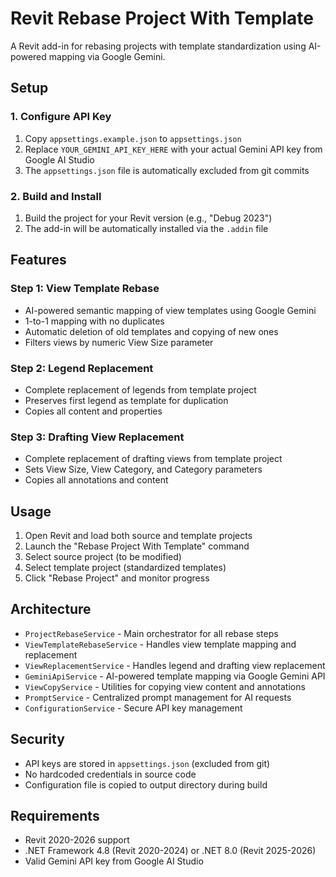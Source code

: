 # Revit Rebase Project With Template

A Revit add-in for rebasing projects with template standardization using AI-powered mapping via Google Gemini.

## Setup

### 1. Configure API Key

1. Copy `appsettings.example.json` to `appsettings.json`
2. Replace `YOUR_GEMINI_API_KEY_HERE` with your actual Gemini API key from Google AI Studio
3. The `appsettings.json` file is automatically excluded from git commits

### 2. Build and Install

1. Build the project for your Revit version (e.g., "Debug 2023")
2. The add-in will be automatically installed via the `.addin` file

## Features

### Step 1: View Template Rebase
- AI-powered semantic mapping of view templates using Google Gemini
- 1-to-1 mapping with no duplicates
- Automatic deletion of old templates and copying of new ones
- Filters views by numeric View Size parameter

### Step 2: Legend Replacement
- Complete replacement of legends from template project
- Preserves first legend as template for duplication
- Copies all content and properties

### Step 3: Drafting View Replacement
- Complete replacement of drafting views from template project
- Sets View Size, View Category, and Category parameters
- Copies all annotations and content

## Usage

1. Open Revit and load both source and template projects
2. Launch the "Rebase Project With Template" command
3. Select source project (to be modified)
4. Select template project (standardized templates)
5. Click "Rebase Project" and monitor progress

## Architecture

- `ProjectRebaseService` - Main orchestrator for all rebase steps
- `ViewTemplateRebaseService` - Handles view template mapping and replacement
- `ViewReplacementService` - Handles legend and drafting view replacement
- `GeminiApiService` - AI-powered template mapping via Google Gemini API
- `ViewCopyService` - Utilities for copying view content and annotations
- `PromptService` - Centralized prompt management for AI requests
- `ConfigurationService` - Secure API key management

## Security

- API keys are stored in `appsettings.json` (excluded from git)
- No hardcoded credentials in source code
- Configuration file is copied to output directory during build

## Requirements

- Revit 2020-2026 support
- .NET Framework 4.8 (Revit 2020-2024) or .NET 8.0 (Revit 2025-2026)
- Valid Gemini API key from Google AI Studio

